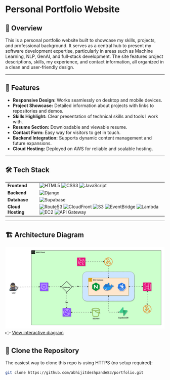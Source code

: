 # Personal Portfolio Website

## 📔 Overview

This is a personal portfolio website built to showcase my skills, projects, and professional background. It serves as a central hub to present my software development expertise, particularly in areas such as Machine Learning, NLP, GenAI, and full-stack development. The site features project descriptions, skills, my experience, and contact information, all organized in a clean and user-friendly design.

---

## 📱 Features

- **Responsive Design:** Works seamlessly on desktop and mobile devices.
- **Project Showcase:** Detailed information about projects with links to repositories and demos.
- **Skills Highlight:** Clear presentation of technical skills and tools I work with.
- **Resume Section:** Downloadable and viewable resume.
- **Contact Form:** Easy way for visitors to get in touch.
- **Backend Integration:** Supports dynamic content management and future expansions.
- **Cloud Hosting:** Deployed on AWS for reliable and scalable hosting.

---

## 🛠 Tech Stack  

<table>
  <tr>
    <td><strong>Frontend</strong></td>
    <td>
      <img src="https://img.shields.io/badge/HTML5-E34F26?logo=html5&logoColor=white" alt="HTML5">
      <img src="https://img.shields.io/badge/CSS3-1572B6?logo=css3&logoColor=white" alt="CSS3">
      <img src="https://img.shields.io/badge/JavaScript-F7DF1E?logo=javascript&logoColor=black" alt="JavaScript">
    </td>
  </tr>
  <tr>
    <td><strong>Backend</strong></td>
    <td>
      <img src="https://img.shields.io/badge/Django-092E20?logo=django&logoColor=white" alt="Django">
    </td>
  </tr>
  <tr>
    <td><strong>Database</strong></td>
    <td>
      <img src="https://img.shields.io/badge/Supabase-3ECF8E?logo=supabase&logoColor=white" alt="Supabase">
    </td>
  </tr>
  <tr>
    <td><strong>Cloud Hosting</strong></td>
    <td>
      <img src="https://img.shields.io/badge/Route53-232F3E?logo=amazonaws&logoColor=white" alt="Route53">
      <img src="https://img.shields.io/badge/CloudFront-FF4F8B?logo=amazonaws&logoColor=white" alt="CloudFront">
      <img src="https://img.shields.io/badge/S3-569A31?logo=amazons3&logoColor=white" alt="S3">
      <img src="https://img.shields.io/badge/EventBridge-FF9900?logo=amazonaws&logoColor=white" alt="EventBridge">
      <img src="https://img.shields.io/badge/Lambda-FF9900?logo=awslambda&logoColor=white" alt="Lambda">
      <img src="https://img.shields.io/badge/EC2-FF9900?logo=amazonec2&logoColor=white" alt="EC2">
      <img src="https://img.shields.io/badge/API%20Gateway-FF4F8B?logo=amazonaws&logoColor=white" alt="API Gateway">
    </td>
  </tr>
</table>


---

## 🏗️ Architecture Diagram

![Architecture Diagram](docs/Portfolio_HLD_v3.png)
👉 [View interactive diagram](https://abhijitdeshpande83.github.io/portfolio/Portfolio_HLD_v3.drawio.html)

## 🚀 Clone the Repository

The easiest way to clone this repo is using HTTPS (no setup required):

```bash
git clone https://github.com/abhijitdeshpande83/portfolio.git
